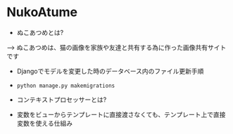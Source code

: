 # NukoAtume

- ぬこあつめとは?

--> ぬこあつめは、猫の画像を家族や友達と共有する為に作った画像共有サイトです  

- Djangoでモデルを変更した時のデータベース内のファイル更新手順  
- ```python manage.py makemigrations```  

- コンテキストプロセッサーとは?
- 変数をビューからテンプレートに直接渡さなくても、テンプレート上で直接変数を使える仕組み
